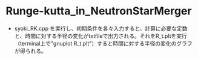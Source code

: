# Runge-kutta_in_NeutronStarMerger

- syoki_RK.cpp を実行し、初期条件を各々入力すると、計算に必要な定数と、時間に対する半径の変化がtxtfileで出力される。それをR_t.pltを実行（terminal上で"gnuplot R_t.plt"）すると時間に対する半径の変化のグラフが得られる。
